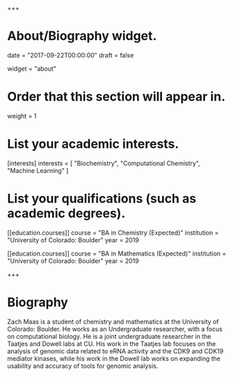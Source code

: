 +++
# About/Biography widget.

date = "2017-09-22T00:00:00"
draft = false

widget = "about"

# Order that this section will appear in.
weight = 1

# List your academic interests.
[interests]
  interests = [
    "Biochemistry",
    "Computational Chemistry",
    "Machine Learning"
  ]

# List your qualifications (such as academic degrees).
[[education.courses]]
  course = "BA in Chemistry (Expected)"
  institution = "University of Colorado: Boulder"
  year = 2019
  
[[education.courses]]
  course = "BA in Mathematics (Expected)"
  institution = "University of Colorado: Boulder"
  year = 2019
 
+++

# Biography

Zach Maas is a student of chemistry and mathematics at the University of Colorado: Boulder. He works as an Undergraduate researcher, with a focus on computational biology. He is a joint undergraduate researcher in the Taatjes and Dowell labs at CU. His work in the Taatjes lab focuses on the analysis of genomic data related to eRNA activity and the CDK9 and CDK19 mediator kinases, while his work in the Dowell lab works on expanding the usability and accuracy of tools for genomic analysis.

